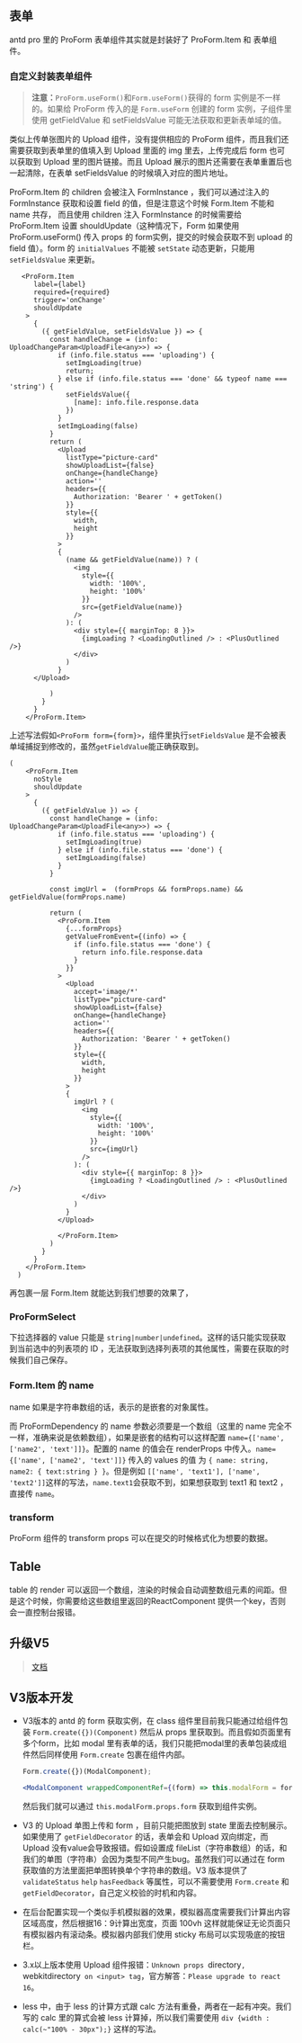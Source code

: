 ## 表单

antd pro 里的 ProForm 表单组件其实就是封装好了 ProForm.Item 和 表单组件。

### 自定义封装表单组件

> **注意：**`ProForm.useForm()`和`Form.useForm()`获得的 form 实例是不一样的。如果给 ProForm 传入的是 `Form.useForm` 创建的 form 实例，子组件里使用 getFieldValue 和 setFieldsValue 可能无法获取和更新表单域的值。

类似上传单张图片的 Upload 组件，没有提供相应的 ProForm 组件，而且我们还需要获取到表单里的值填入到 Upload 里面的 img 里去，上传完成后 form 也可以获取到 Upload 里的图片链接。而且 Upload 展示的图片还需要在表单重置后也一起清除，在表单 setFieldsValue 的时候填入对应的图片地址。

ProForm.Item 的 children 会被注入 FormInstance ，我们可以通过注入的 FormInstance 获取和设置 field 的值，但是注意这个时候 Form.Item 不能和 name 共存， 而且使用 children 注入 FormInstance  的时候需要给 ProForm.Item 设置 shouldUpdate（这种情况下，Form 如果使用 ProForm.useForm() 传入 props 的 form实例，提交的时候会获取不到 upload 的 field 值）。form 的 `initialValues` 不能被 `setState` 动态更新，只能用 `setFieldsValue` 来更新。

```tsx
   <ProForm.Item
      label={label}
      required={required}
      trigger='onChange'
      shouldUpdate
    >
      {
        ({ getFieldValue, setFieldsValue }) => {
          const handleChange = (info: UploadChangeParam<UploadFile<any>>) => {
            if (info.file.status === 'uploading') {
              setImgLoading(true)
              return;
            } else if (info.file.status === 'done' && typeof name === 'string') {
              setFieldsValue({
                [name]: info.file.response.data
              })
            }
            setImgLoading(false)
          }
          return (
            <Upload
              listType="picture-card"
              showUploadList={false}
              onChange={handleChange}
              action=''
              headers={{
                Authorization: 'Bearer ' + getToken()
              }}
              style={{
                width,
                height
              }}
            >
            {
              (name && getFieldValue(name)) ? (
                <img
                  style={{
                    width: '100%',
                    height: '100%'
                  }}
                  src={getFieldValue(name)}
                />
              ): (
                <div style={{ marginTop: 8 }}>
                  {imgLoading ? <LoadingOutlined /> : <PlusOutlined />}
                </div>
              )
            }
      </Upload>

          )
        }
      }
    </ProForm.Item>
```

上述写法假如`<ProForm form={form}>`，组件里执行`setFieldsValue` 是不会被表单域捕捉到修改的，虽然`getFieldValue`能正确获取到。

```tsx
(
    <ProForm.Item
      noStyle
      shouldUpdate
    >
      {
        ({ getFieldValue }) => {
          const handleChange = (info: UploadChangeParam<UploadFile<any>>) => {
            if (info.file.status === 'uploading') {
              setImgLoading(true)
            } else if (info.file.status === 'done') {
              setImgLoading(false)
            }
          }
          
          const imgUrl =  (formProps && formProps.name) && getFieldValue(formProps.name)
          
          return (
            <ProForm.Item
              {...formProps}
              getValueFromEvent={(info) => {
                if (info.file.status === 'done') {
                  return info.file.response.data
                }
              }}
            >
              <Upload
                accept='image/*'
                listType="picture-card"
                showUploadList={false}
                onChange={handleChange}
                action=''
                headers={{
                  Authorization: 'Bearer ' + getToken()
                }}
                style={{
                  width,
                  height
                }}
              >
              {
                imgUrl ? (
                  <img
                    style={{
                      width: '100%',
                      height: '100%'
                    }}
                    src={imgUrl}
                  />
                ): (
                  <div style={{ marginTop: 8 }}>
                    {imgLoading ? <LoadingOutlined /> : <PlusOutlined />}
                  </div>
                )
              }
            </Upload>

            </ProForm.Item>
          )
        }
      }
    </ProForm.Item>
  )
```

再包裹一层 Form.Item 就能达到我们想要的效果了，

### ProFormSelect

下拉选择器的 value 只能是 `string|number|undefined`。这样的话只能实现获取到当前选中的列表项的 ID ，无法获取到选择列表项的其他属性，需要在获取的时候我们自己保存。

### Form.Item 的 name

name 如果是字符串数组的话，表示的是嵌套的对象属性。

而 ProFormDependency 的 name 参数必须要是一个数组（这里的 name 完全不一样，准确来说是依赖数组），如果是嵌套的结构可以这样配置 `name={['name', ['name2', 'text']]}`。配置的 name 的值会在 renderProps 中传入。`name={['name', ['name2', 'text']]}` 传入的 values 的值 为 `{ name: string, name2: { text:string } }`。但是例如 `[['name', 'text1'], ['name', 'text2']]`这样的写法，`name.text1`会获取不到，如果想获取到 text1 和 text2 ，直接传 `name`。

### transform

ProForm 组件的 transform props 可以在提交的时候格式化为想要的数据。

## Table

table 的 render 可以返回一个数组，渲染的时候会自动调整数组元素的间距。但是这个时候，你需要给这些数组里返回的ReactComponent 提供一个key，否则会一直控制台报错。

## 升级V5

> [文档](https://beta-pro.ant.design/docs/upgrade-v5-cn#initialstate)

## V3版本开发

- V3版本的 antd 的 form 获取实例，在 class 组件里目前我只能通过给组件包装 `Form.create({})(Component)` 然后从 props 里获取到。而且假如页面里有多个form，比如 modal 里有表单的话，我们只能把modal里的表单包装成组件然后同样使用 `Form.create` 包裹在组件内部。

  ```jsx
  Form.create({})(ModalComponent);
  
  <ModalComponent wrappedComponentRef={(form) => this.modalForm = form}></ModalComponent>
  ```

  然后我们就可以通过 `this.modalForm.props.form` 获取到组件实例。

- V3 的 Upload 单图上传和 form ，目前只能把图放到 state 里面去控制展示。如果使用了 `getFieldDecorator` 的话，表单会和 Upload 双向绑定，而 Upload 没有value会导致报错。假如设置成 fileList（字符串数组）的话，和我们的单图（字符串）会因为类型不同产生bug。虽然我们可以通过在 form 获取值的方法里面把单图转换单个字符串的数组。V3 版本提供了 `validateStatus` `help` `hasFeedback` 等属性，可以不需要使用 `Form.create` 和 `getFieldDecorator`，自己定义校验的时机和内容。

- 在后台配置实现一个类似手机模拟器的效果，模拟器高度需要我们计算出内容区域高度，然后根据16：9计算出宽度，页面 100vh 这样就能保证无论页面只有模拟器内有滚动条。模拟器内部我们使用 sticky 布局可以实现吸底的按钮栏。

- 3.x以上版本使用 Upload 组件报错：`Unknown props `directory`, `webkitdirectory` on <input> tag`，官方解答：`Please upgrade to react 16`。

- less 中，由于 less 的计算方式跟 calc 方法有重叠，两者在一起有冲突。我们写的 calc 里的算式会被 less 计算掉，所以我们需要使用 `div {width : calc(~"100% - 30px");}` 这样的写法。

